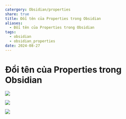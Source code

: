 ```yaml
---
catergory: Obsidian/properties
share: true
title: Đổi tên của Properties trong Obsidian
aliases:
  - Đổi tên của Properties trong Obsidian
tags:
  - obsidian
  - obsidian_properties
date: 2024-08-27
---
```


# Đổi tên của Properties trong Obsidian

![](https://i.imgur.com/tC5GvFz.png)

![](https://i.imgur.com/vjECFEj.png)

![](https://i.imgur.com/uvpLR5n.png)
